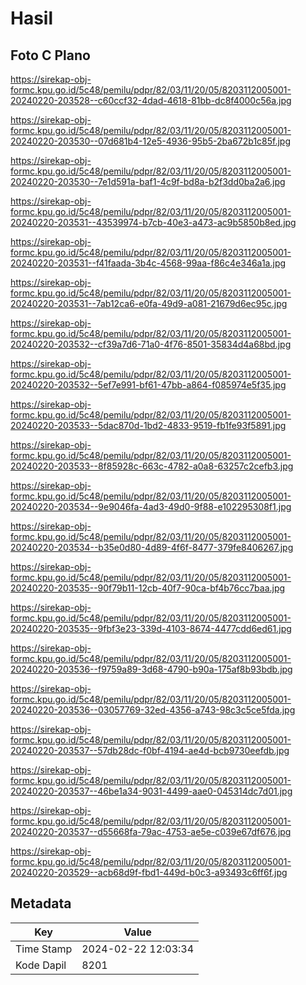 # Hasil

## Foto C Plano

https://sirekap-obj-formc.kpu.go.id/5c48/pemilu/pdpr/82/03/11/20/05/8203112005001-20240220-203528--c60ccf32-4dad-4618-81bb-dc8f4000c56a.jpg

https://sirekap-obj-formc.kpu.go.id/5c48/pemilu/pdpr/82/03/11/20/05/8203112005001-20240220-203530--07d681b4-12e5-4936-95b5-2ba672b1c85f.jpg

https://sirekap-obj-formc.kpu.go.id/5c48/pemilu/pdpr/82/03/11/20/05/8203112005001-20240220-203530--7e1d591a-baf1-4c9f-bd8a-b2f3dd0ba2a6.jpg

https://sirekap-obj-formc.kpu.go.id/5c48/pemilu/pdpr/82/03/11/20/05/8203112005001-20240220-203531--43539974-b7cb-40e3-a473-ac9b5850b8ed.jpg

https://sirekap-obj-formc.kpu.go.id/5c48/pemilu/pdpr/82/03/11/20/05/8203112005001-20240220-203531--f41faada-3b4c-4568-99aa-f86c4e346a1a.jpg

https://sirekap-obj-formc.kpu.go.id/5c48/pemilu/pdpr/82/03/11/20/05/8203112005001-20240220-203531--7ab12ca6-e0fa-49d9-a081-21679d6ec95c.jpg

https://sirekap-obj-formc.kpu.go.id/5c48/pemilu/pdpr/82/03/11/20/05/8203112005001-20240220-203532--cf39a7d6-71a0-4f76-8501-35834d4a68bd.jpg

https://sirekap-obj-formc.kpu.go.id/5c48/pemilu/pdpr/82/03/11/20/05/8203112005001-20240220-203532--5ef7e991-bf61-47bb-a864-f085974e5f35.jpg

https://sirekap-obj-formc.kpu.go.id/5c48/pemilu/pdpr/82/03/11/20/05/8203112005001-20240220-203533--5dac870d-1bd2-4833-9519-fb1fe93f5891.jpg

https://sirekap-obj-formc.kpu.go.id/5c48/pemilu/pdpr/82/03/11/20/05/8203112005001-20240220-203533--8f85928c-663c-4782-a0a8-63257c2cefb3.jpg

https://sirekap-obj-formc.kpu.go.id/5c48/pemilu/pdpr/82/03/11/20/05/8203112005001-20240220-203534--9e9046fa-4ad3-49d0-9f88-e102295308f1.jpg

https://sirekap-obj-formc.kpu.go.id/5c48/pemilu/pdpr/82/03/11/20/05/8203112005001-20240220-203534--b35e0d80-4d89-4f6f-8477-379fe8406267.jpg

https://sirekap-obj-formc.kpu.go.id/5c48/pemilu/pdpr/82/03/11/20/05/8203112005001-20240220-203535--90f79b11-12cb-40f7-90ca-bf4b76cc7baa.jpg

https://sirekap-obj-formc.kpu.go.id/5c48/pemilu/pdpr/82/03/11/20/05/8203112005001-20240220-203535--9fbf3e23-339d-4103-8674-4477cdd6ed61.jpg

https://sirekap-obj-formc.kpu.go.id/5c48/pemilu/pdpr/82/03/11/20/05/8203112005001-20240220-203536--f9759a89-3d68-4790-b90a-175af8b93bdb.jpg

https://sirekap-obj-formc.kpu.go.id/5c48/pemilu/pdpr/82/03/11/20/05/8203112005001-20240220-203536--03057769-32ed-4356-a743-98c3c5ce5fda.jpg

https://sirekap-obj-formc.kpu.go.id/5c48/pemilu/pdpr/82/03/11/20/05/8203112005001-20240220-203537--57db28dc-f0bf-4194-ae4d-bcb9730eefdb.jpg

https://sirekap-obj-formc.kpu.go.id/5c48/pemilu/pdpr/82/03/11/20/05/8203112005001-20240220-203537--46be1a34-9031-4499-aae0-045314dc7d01.jpg

https://sirekap-obj-formc.kpu.go.id/5c48/pemilu/pdpr/82/03/11/20/05/8203112005001-20240220-203537--d55668fa-79ac-4753-ae5e-c039e67df676.jpg

https://sirekap-obj-formc.kpu.go.id/5c48/pemilu/pdpr/82/03/11/20/05/8203112005001-20240220-203529--acb68d9f-fbd1-449d-b0c3-a93493c6ff6f.jpg


## Metadata

| Key        | Value               |
| ---------- | ------------------- |
| Time Stamp | 2024-02-22 12:03:34 |
| Kode Dapil | 8201                |



